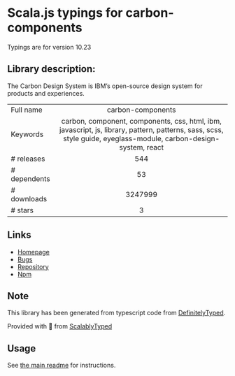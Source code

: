 
# Scala.js typings for carbon-components

Typings are for version 10.23

## Library description:
The Carbon Design System is IBM’s open-source design system for products and experiences.

|                    |                 |
| ------------------ | :-------------: |
| Full name          | carbon-components |
| Keywords           | carbon, component, components, css, html, ibm, javascript, js, library, pattern, patterns, sass, scss, style guide, eyeglass-module, carbon-design-system, react |
| # releases         | 544 |
| # dependents       | 53 |
| # downloads        | 3247999 |
| # stars            | 3 |

## Links
- [Homepage](https://www.carbondesignsystem.com/)
- [Bugs](https://github.com/carbon-design-system/carbon/issues)
- [Repository](https://github.com/carbon-design-system/carbon)
- [Npm](https://www.npmjs.com/package/carbon-components)
    


## Note
This library has been generated from typescript code from [DefinitelyTyped](https://definitelytyped.org).

Provided with :purple_heart: from [ScalablyTyped](https://github.com/oyvindberg/ScalablyTyped)

## Usage
See [the main readme](../../readme.md) for instructions.


